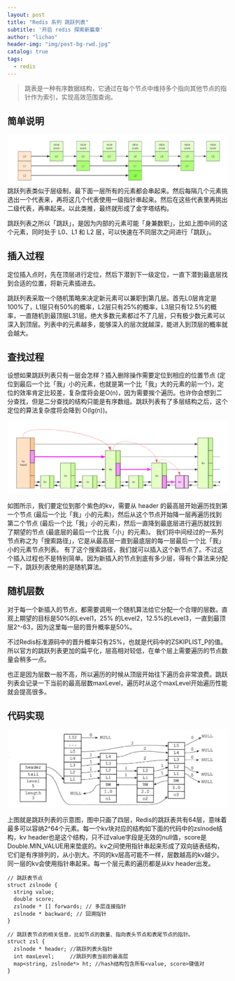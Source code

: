 ```yaml
---
layout: post
title: "Redis 系列 跳跃列表"
subtitle: '开启 redis 探索新篇章'
author: "lichao"
header-img: "img/post-bg-rwd.jpg"
catalog: true
tags:
  - redis 
---
```


> 跳表是一种有序数据结构，它通过在每个节点中维持多个指向其他节点的指针作为索引，实现高效范围查询。

## 简单说明
![跳跃列表简易示意图](/img/redis/跳跃列表简易示意图.png)
跳跃列表类似于层级制，最下面一层所有的元素都会串起来。然后每隔几个元素挑选出一个代表来，再将这几个代表使用一级指针串起来。然后在这些代表里再挑出二级代表，再串起来。以此类推，最终就形成了金字塔结构。 

跳跃列表之所以「跳跃」，是因为内部的元素可能「身兼数职」，比如上图中间的这个元素，同时处于 L0、L1 和 L2 层，可以快速在不同层次之间进行「跳跃」。

## 插入过程

定位插入点时，先在顶层进行定位，然后下潜到下一级定位，一直下潜到最底层找到合适的位置，将新元素插进去。

跳跃列表采取一个随机策略来决定新元素可以兼职到第几层。首先L0层肯定是100%了，L1层只有50%的概率，L2层只有25%的概率，L3层只有12.5%的概率，一直随机到最顶层L31层。绝大多数元素都过不了几层，只有极少数元素可以深入到顶层。列表中的元素越多，能够深入的层次就越深，能进入到顶层的概率就会越大。

## 查找过程
设想如果跳跃列表只有一层会怎样？插入删除操作需要定位到相应的位置节点 (定位到最后一个比「我」小的元素，也就是第一个比「我」大的元素的前一个)，定位的效率肯定比较差，复杂度将会是O(n)，因为需要挨个遍历。也许你会想到二分查找，但是二分查找的结构只能是有序数组。跳跃列表有了多层结构之后，这个定位的算法复杂度将会降到 O(lg(n))。

![跳跃表查找示意图](/img/redis/跳跃表查找示意图.png)

如图所示，我们要定位到那个紫色的kv，需要从 header 的最高层开始遍历找到第一个节点 (最后一个比「我」小的元素)，然后从这个节点开始降一层再遍历找到第二个节点 (最后一个比「我」小的元素)，然后一直降到最底层进行遍历就找到了期望的节点 (最底层的最后一个比我「小」的元素)。
我们将中间经过的一系列节点称之为「搜索路径」，它是从最高层一直到最底层的每一层最后一个比「我」小的元素节点列表。
有了这个搜索路径，我们就可以插入这个新节点了。不过这个插入过程也不是特别简单。因为新插入的节点到底有多少层，得有个算法来分配一下，跳跃列表使用的是随机算法。

## 随机层数
对于每一个新插入的节点，都需要调用一个随机算法给它分配一个合理的层数。直观上期望的目标是50%的Level1，25% 的Level2，12.5%的Level3，一直到最顶层2^-63，因为这里每一层的晋升概率是50%。

不过Redis标准源码中的晋升概率只有25%，也就是代码中的ZSKIPLIST_P的值。所以官方的跳跃列表更加的扁平化，层高相对较低，在单个层上需要遍历的节点数量会稍多一点。

也正是因为层数一般不高，所以遍历的时候从顶层开始往下遍历会非常浪费。跳跃列表会记录一下当前的最高层数maxLevel，遍历时从这个maxLevel开始遍历性能就会提高很多。

## 代码实现
![跳跃列表真实示意图](/img/redis/跳跃列表真实示意图.png)

上图就是跳跃列表的示意图，图中只画了四层，Redis的跳跃表共有64层，意味着最多可以容纳2^64个元素。每一个kv块对应的结构如下面的代码中的zslnode结构，kv header也是这个结构，只不过value字段是无效的null值，score是Double.MIN_VALUE用来垫底的。kv之间使用指针串起来形成了双向链表结构，它们是有序排列的，从小到大。不同的kv层高可能不一样，层数越高的kv越少。同一层的kv会使用指针串起来。每一个层元素的遍历都是从kv header出发。

```
// 跳跃表节点
struct zslnode {
  string value;
  double score;
  zslnode * [] forwards; // 多层连接指针
  zslnode * backward; // 回溯指针
}
```

```
// 跳跃表节点的相关信息，比如节点的数量、指向表头节点和表尾节点的指针。
struct zsl {
  zslnode * header; //跳跃列表头指针
  int maxLevel;     //跳跃列表当前的最高层
  map<string, zslnode*> ht; //hash结构包含所有<value, score>键值对
}
```